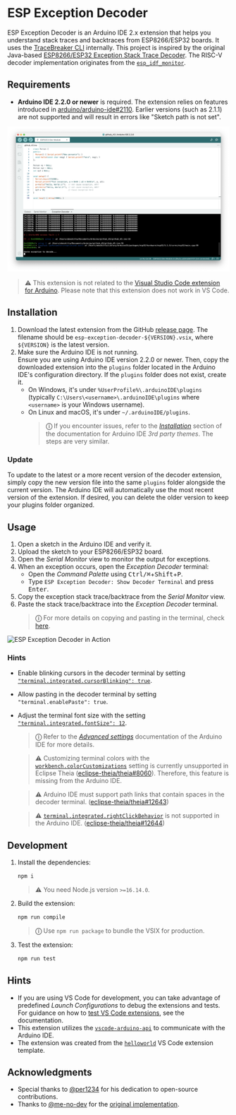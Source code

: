 # ESP Exception Decoder

ESP Exception Decoder is an Arduino IDE 2.x extension that helps you understand stack traces and backtraces from ESP8266/ESP32 boards. It uses the [TraceBreaker CLI](https://github.com/dankeboy36/trbr) internally. This project is inspired by the original Java-based [ESP8266/ESP32 Exception Stack Trace Decoder](https://github.com/me-no-dev/EspExceptionDecoder). The RISC-V decoder implementation originates from the [`esp_idf_monitor`](https://github.com/espressif/esp-idf-monitor/blob/fae383ecf281655abaa5e65433f671e274316d10/esp_idf_monitor/gdb_panic_server.py).

## Requirements

- **Arduino IDE 2.2.0 or newer** is required. The extension relies on features introduced in [arduino/arduino-ide#2110](https://github.com/arduino/arduino-ide/issues/2110). Earlier versions (such as 2.1.1) are not supported and will result in errors like "Sketch path is not set".

![ESP8266/ESP32 Exception Decoder Extension](./images/espExceptionDecoder_main.png)

> ⚠️ This extension is not related to the [Visual Studio Code extension for Arduino](https://marketplace.visualstudio.com/items?itemName=vsciot-vscode.vscode-arduino). Please note that this extension does not work in VS Code.

## Installation

1. Download the latest extension from the GitHub [release page](https://github.com/dankeboy36/esp-exception-decoder/releases/latest). The filename should be `esp-exception-decoder-${VERSION}.vsix`, where `${VERSION}` is the latest version.
2. Make sure the Arduino IDE is not running.  
   Ensure you are using Arduino IDE version 2.2.0 or newer. Then, copy the downloaded extension into the `plugins` folder located in the Arduino IDE's configuration directory. If the `plugins` folder does not exist, create it.
   - On Windows, it's under `%UserProfile%\.arduinoIDE\plugins` (typically `C:\Users\<username>\.arduinoIDE\plugins` where `<username>` is your Windows username).
   - On Linux and macOS, it's under `~/.arduinoIDE/plugins`.
     > **ⓘ** If you encounter issues, refer to the [_Installation_](https://github.com/arduino/arduino-ide/blob/main/docs/advanced-usage.md#installation) section of the documentation for Arduino IDE _3rd party themes_. The steps are very similar.

### Update

To update to the latest or a more recent version of the decoder extension, simply copy the new version file into the same `plugins` folder alongside the current version. The Arduino IDE will automatically use the most recent version of the extension. If desired, you can delete the older version to keep your plugins folder organized.

## Usage

1. Open a sketch in the Arduino IDE and verify it.
2. Upload the sketch to your ESP8266/ESP32 board.
3. Open the _Serial Monitor_ view to monitor the output for exceptions.
4. When an exception occurs, open the _Exception Decoder_ terminal:
   - Open the _Command Palette_ using <kbd>Ctrl/⌘</kbd>+<kbd>Shift</kbd>+<kbd>P</kbd>.
   - Type `ESP Exception Decoder: Show Decoder Terminal` and press <kbd>Enter</kbd>.
5. Copy the exception stack trace/backtrace from the _Serial Monitor_ view.
6. Paste the stack trace/backtrace into the _Exception Decoder_ terminal.
   > **ⓘ** For more details on copying and pasting in the terminal, check [here](https://code.visualstudio.com/docs/terminal/basics#_copy-paste).

![ESP Exception Decoder in Action](./images/espExceptionDecoder_main.gif)

### Hints

- Enable blinking cursors in the decoder terminal by setting [`"terminal.integrated.cursorBlinking": true`](https://code.visualstudio.com/docs/terminal/appearance#_terminal-cursor).
- Allow pasting in the decoder terminal by setting `"terminal.enablePaste": true`.
- Adjust the terminal font size with the setting [`"terminal.integrated.fontSize": 12`](https://code.visualstudio.com/docs/terminal/appearance#_text-style).

  > **ⓘ** Refer to the [_Advanced settings_](https://github.com/arduino/arduino-ide/blob/main/docs/advanced-usage.md#advanced-settings) documentation of the Arduino IDE for more details.

  > ⚠️ Customizing terminal colors with the [`workbench.colorCustomizations`](https://code.visualstudio.com/docs/terminal/appearance#_terminal-colors) setting is currently unsupported in Eclipse Theia ([eclipse-theia/theia#8060](https://github.com/eclipse-theia/theia/issues/8060)). Therefore, this feature is missing from the Arduino IDE.

  > ⚠️ Arduino IDE must support path links that contain spaces in the decoder terminal. ([eclipse-theia/theia#12643](https://github.com/eclipse-theia/theia/issues/12643))

  > ⚠️ [`terminal.integrated.rightClickBehavior`](https://code.visualstudio.com/docs/terminal/basics#_rightclick-behavior) is not supported in the Arduino IDE. ([eclipse-theia/theia#12644](https://github.com/eclipse-theia/theia/issues/12644))

## Development

1. Install the dependencies:

   ```sh
   npm i
   ```

   > ⚠️ You need Node.js version `>=16.14.0`.

2. Build the extension:

   ```sh
   npm run compile
   ```

   > **ⓘ** Use `npm run package` to bundle the VSIX for production.

3. Test the extension:

   ```sh
   npm run test
   ```

## Hints

- If you are using VS Code for development, you can take advantage of predefined _Launch Configurations_ to debug the extensions and tests. For guidance on how to [test VS Code extensions](https://code.visualstudio.com/api/working-with-extensions/testing-extension), see the documentation.
- This extension utilizes the [`vscode-arduino-api`](https://github.com/dankeboy36/vscode-arduino-api/) to communicate with the Arduino IDE.
- The extension was created from the [`helloworld`](https://code.visualstudio.com/api/get-started/your-first-extension) VS Code extension template.

## Acknowledgments

- Special thanks to [@per1234](https://github.com/per1234) for his dedication to open-source contributions.
- Thanks to [@me-no-dev](https://github.com/me-no-dev) for the [original implementation](https://github.com/me-no-dev/EspExceptionDecoder).
